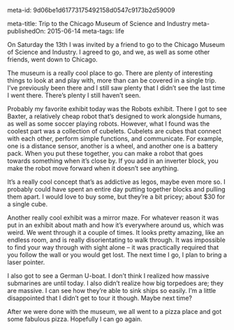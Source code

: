 meta-id: 9d06be1d61773175492158d0547c9173b2d59009

meta-title: Trip to the Chicago Museum of Science and Industry
meta-publishedOn: 2015-06-14
meta-tags: life

On Saturday the 13th I was invited by a friend to go to the Chicago Museum of Science and Industry. I agreed to go, and we, as well as some other friends, went down to Chicago.

The museum is a really cool place to go. There are plenty of interesting things to look at and play with, more than can be covered in a single trip. I’ve previously been there and I still saw plenty that I didn’t see the last time I went there. There’s plenty I still haven’t seen.

Probably my favorite exhibit today was the Robots exhibit. There I got to see Baxter, a relatively cheap robot that’s designed to work alongside humans, as well as some soccer playing robots. However, what I found was the coolest part was a collection of cubelets. Cubelets are cubes that connect with each other, perform simple functions, and communicate. For example, one is a distance sensor, another is a wheel, and another one is a battery pack. When you put these together, you can make a robot that goes towards something when it’s close by. If you add in an inverter block, you make the robot move forward when it doesn’t see anything.

It’s a really cool concept that’s as addictive as legos, maybe even more so. I probably could have spent an entire day putting together blocks and pulling them apart. I would love to buy some, but they’re a bit pricey; about $30 for a single cube.

Another really cool exhibit was a mirror maze. For whatever reason it was put in an exhibit about math and how it’s everywhere around us, which was weird. We went through it a couple of times. It looks pretty amazing, like an endless room, and is really disorientating to walk through. It was impossible to find your way through with sight alone – it was practically required that you follow the wall or you would get lost. The next time I go, I plan to bring a laser pointer.

I also got to see a German U-boat. I don’t think I realized how massive submarines are until today. I also didn’t realize how big torpedoes are; they are massive. I can see how they’re able to sink ships so easily. I’m a little disappointed that I didn’t get to tour it though. Maybe next time?

After we were done with the museum, we all went to a pizza place and got some fabulous pizza. Hopefully I can go again.